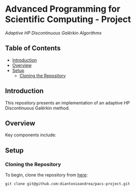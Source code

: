 # Advanced Programming for Scientific Computing - Project

_Adaptive HP Discontinuous Galërkin Algorithms_

## Table of Contents

- [Introduction](#introduction)
- [Overview](#overview)
- [Setup](#setup)
    - [Cloning the Repository](#cloning-the-repository)

## Introduction

This repository presents an implementation of an adaptive HP Discontinuous Galërkin method.

## Overview

Key components include:

<!-- To be completed. -->

## Setup

### Cloning the Repository

To begin, clone the repository from [here](https://github.com/diantonioandrea/pacs-project):

    git clone git@github.com:diantonioandrea/pacs-project.git

<!-- To be completed. -->